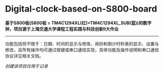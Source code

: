 # Digital-clock-based-on-S800-board
__基于S800板(S800板 = TM4C1294XL(红)+TM4C1294XL_SUB(蓝))的数字钟，项目源于上海交通大学课程工程实践与科技创新Ⅱ大作业__   
_______________
功能包括但不限于：日期、时间的显示与修改，闹铃和倒计时秒表的显示、设置与修改，且所有操作均可通过按键或串口通信实现，具体功能及操作说明和串口通信协议详见相关文档。   

_创建该项目仅用于记录_
